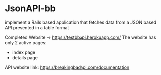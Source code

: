 # JsonAPI-bb

implement a Rails based application that fetches data from a JSON based API presented in a table format

Completed Website => https://testbbapi.herokuapp.com/
The website has only 2 active pages:
  - index page 
  - details page

API website link: https://breakingbadapi.com/documentation
